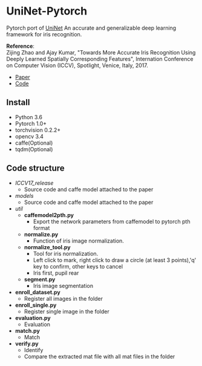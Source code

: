 # UniNet-Pytorch
Pytorch port of [UniNet](https://www4.comp.polyu.edu.hk/~csajaykr/myhome/papers/ICCV2017.pdf)
An accurate and generalizable deep learning framework for iris recognition.

**Reference**:  
Zijing Zhao and Ajay Kumar, "Towards More Accurate Iris Recognition Using Deeply Learned Spatially Corresponding Features", Internation Conference on Computer Vision (ICCV), Spotlight, Venice, Italy, 2017.  
 - [Paper](https://www4.comp.polyu.edu.hk/~csajaykr/myhome/papers/ICCV2017.pdf)
 - [Code](http://www.comp.polyu.edu.hk/~csajaykr/deepiris.htm)

## Install
- Python 3.6
- Pytorch 1.0+
- torchvision 0.2.2+
- opencv 3.4
- caffe(Optional)
- tqdm(Optional)

## Code structure
- *ICCV17_release*
  - Source code and caffe model attached to the paper
- *models*
   - Source code and caffe model attached to the paper
- *util*
  - **caffemodel2pth.py**
    - Export the network parameters from caffemodel to pytorch pth format
  - **normalize.py**
    - Function of iris image normalization.
   - **normalize_tool.py**  
     - Tool for iris normalization.
     - Left click to mark, right click to draw a circle (at least 3 points),'q' key to confirm, other keys to cancel
     - Iris first, pupil rear
  - **segment.py**
    - Iris image segmentation
- **enroll_dataset.py**
    - Register all images in the folder
- **enroll_single.py**
    - Register single image in the folder
- **evaluation.py**
    - Evaluation
- **match.py**
    - Match
- **verify.py**
    - Identify
    - Compare the extracted mat file with all mat files in the folder

  
